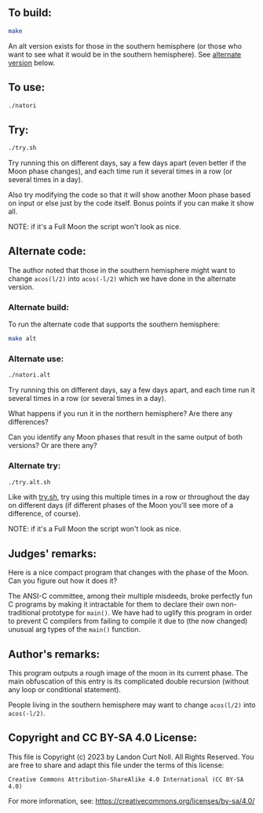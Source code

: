 ## To build:

```sh
make
```

An alt version exists for those in the southern hemisphere (or those who want to
see what it would be in the southern hemisphere). See [alternate
version](#alternate-code) below.


## To use:

```sh
./natori
```


## Try:

```sh
./try.sh
```

Try running this on different days, say a few days apart (even better if the
Moon phase changes), and each time run it several times in a row (or several
times in a day).

Also try modifying the code so that it will show another Moon phase based on
input or else just by the code itself. Bonus points if you can make it show all.

NOTE: if it's a Full Moon the script won't look as nice.


## Alternate code:

The author noted that those in the southern hemisphere might want to change
`acos(l/2)` into `acos(-l/2)` which we have done in the alternate version.


### Alternate build:

To run the alternate code that supports the southern hemisphere:

```sh
make alt
```


### Alternate use:

```sh
./natori.alt
```

Try running this on different days, say a few days apart, and each time run it
several times in a row (or several times in a day).

What happens if you run it in the northern hemisphere? Are there any
differences?

Can you identify any Moon phases that result in the same output of both
versions? Or are there any?


### Alternate try:

```sh
./try.alt.sh
```

Like with [try.sh](try.sh), try using this multiple times in a row or throughout
the day on different days (if different phases of the Moon you'll see more of a
difference, of course).

NOTE: if it's a Full Moon the script won't look as nice.


## Judges' remarks:

Here is a nice compact program that changes with the phase of the Moon.
Can you figure out how it does it?

The ANSI-C committee, among their multiple misdeeds, broke perfectly fun C
programs by making it intractable for them to declare their own non-traditional
prototype for `main()`.  We have had to uglify this program in order to prevent
C compilers from failing to compile it due to (the now changed) unusual arg
types of the `main()` function.


## Author's remarks:

This program outputs a rough image of the moon in its current phase.
The main obfuscation of this entry is its complicated double recursion
(without any loop or conditional statement).

People living in the southern hemisphere may want to change `acos(l/2)`
into `acos(-l/2)`.


## Copyright and CC BY-SA 4.0 License:

This file is Copyright (c) 2023 by Landon Curt Noll.  All Rights Reserved.
You are free to share and adapt this file under the terms of this license:

    Creative Commons Attribution-ShareAlike 4.0 International (CC BY-SA 4.0)

For more information, see: https://creativecommons.org/licenses/by-sa/4.0/
